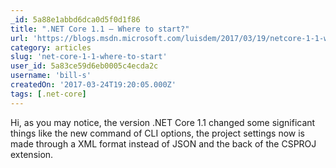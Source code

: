 ```yaml
---
_id: 5a88e1abbd6dca0d5f0d1f86
title: ".NET Core 1.1 – Where to start?"
url: 'https://blogs.msdn.microsoft.com/luisdem/2017/03/19/netcore-1-1-where-to-start/'
category: articles
slug: 'net-core-1-1-where-to-start'
user_id: 5a83ce59d6eb0005c4ecda2c
username: 'bill-s'
createdOn: '2017-03-24T19:20:05.000Z'
tags: [.net-core]
---
```


Hi, as you may notice, the version .NET Core 1.1 changed some significant things like the new command of CLI options, the project settings now is made through a XML format instead of JSON and the back of the CSPROJ extension.
